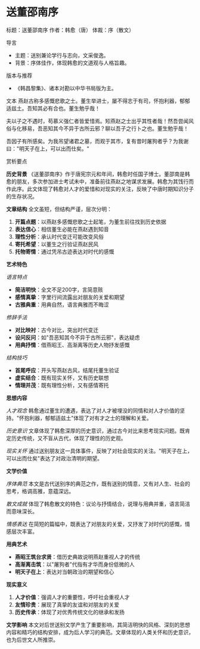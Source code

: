 <!--
 * @Author: ylmzfun ylmzfun@163.com
 * @Date: 2025-10-04 07:38:51
 * @LastEditors: ylmzfun ylmzfun@163.com
 * @LastEditTime: 2025-10-04 07:38:51
 * @FilePath: /Users/ylmzfun/Documents/study/note/poetry/序记/送董邵南序.md
 * @Description: 古文辞章汇编 - 传承中华文化经典
-->

# 送董邵南序

标题：送董邵南序
作者：韩愈（唐）
体裁：序（散文）

导言
- 主题：送别兼论学行与志向，文采俊逸。
- 背景：序体佳作，体现韩愈的文道观与人格旨趣。

版本与推荐
- 《韩昌黎集》、诸本对勘以中华书局版为主。

文本
燕赵古称多感慨悲歌之士。董生举进士，屡不得志于有司，怀抱利器，郁郁适兹土。吾知其必有合也。董生勉乎哉！

夫以子之不遇时，苟慕义强仁者皆爱惜焉。矧燕赵之士出乎其性者哉！然吾尝闻风俗与化移易，吾恶知其今不异于古所云邪？聊以吾子之行卜之也。董生勉乎哉！

吾因子有所感矣。为我吊望诸君之墓，而观于其市，复有昔时屠狗者乎？为我谢曰："明天子在上，可以出而仕矣。"

赏析要点

**历史背景**
《送董邵南序》作于唐宪宗元和年间，韩愈时任国子博士。董邵南是韩愈的朋友，多次参加进士考试未中，准备前往燕赵之地谋求发展。韩愈为其饯行而作此序。此文体现了韩愈对人才的爱惜和对现实的关注，反映了中唐时期知识分子的生存状况。

**文章结构**
全文虽短，但结构严谨，层次分明：
1. **开篇点题**：以燕赵多感慨悲歌之士起笔，为董生前往找到历史依据
2. **表达信心**：相信董生必能在燕赵遇到知音
3. **理性分析**：承认时代变迁可能改变风俗
4. **寄托希望**：以董生之行验证燕赵民风
5. **托物寄情**：通过凭吊古迹表达对时代的感慨

**艺术特色**

*语言特点*
- **简洁明快**：全文不足200字，言简意赅
- **感情真挚**：字里行间流露出对朋友的关爱和期望
- **古雅典重**：用典自然，语言典雅而不晦涩

*修辞手法*
- **对比映衬**：古今对比，突出时代变迁
- **设问反问**：如"吾恶知其今不异于古所云邪"，表达疑虑
- **用典抒情**：借燕昭王、高渐离等历史人物抒发感慨

*结构技巧*
- **首尾呼应**：开头写燕赵古风，结尾托董生验证
- **虚实结合**：既有现实关怀，又有历史联想
- **情理并茂**：既有理性分析，又有感情寄托

**思想内容**

*人才观念*
韩愈通过董生的遭遇，表达了对人才被埋没的同情和对人才价值的坚持。"怀抱利器，郁郁适兹土"体现了对有才之士的理解和关爱。

*历史意识*
文章体现了韩愈深厚的历史意识，通过古今对比来思考现实问题。既肯定历史传统，又不盲从古代，体现了理性的历史观。

*现实关怀*
通过送别朋友这一具体事件，反映了对社会现实的关注。"明天子在上，可以出而仕矣"表达了对政治清明的期望。

**文学价值**

*序体典范*
本文是古代送别序的典范之作，既有送别的情意，又有对人生、社会的思考，格调高雅，意蕴深远。

*散文成就*
体现了韩愈散文的特色：议论与抒情结合，说理与用典并重，语言简洁而意味深长。

*情感表达*
在简短的篇幅中，既表达了对朋友的关爱，又抒发了对时代的感慨，情感层次丰富。

**用典艺术**
- **燕昭王筑台求贤**：借历史典故说明燕赵重视人才的传统
- **高渐离击筑**：以"屠狗者"代指有才华而身份低微的人
- **明天子在上**：表达对当朝政治的期望和信心

**现实意义**
1. **人才价值**：强调人才的重要性，呼吁社会重视人才
2. **友情珍贵**：展现了真挚的友谊和对朋友的关爱
3. **历史传承**：体现了对优秀传统文化的继承和发扬

**文学影响**
本文对后世送别文学产生了重要影响，其简洁明快的风格、深刻的思想内容和精巧的结构安排，成为后人学习的典范。文章体现的人类关怀和历史意识，也为后世文人所推崇。
